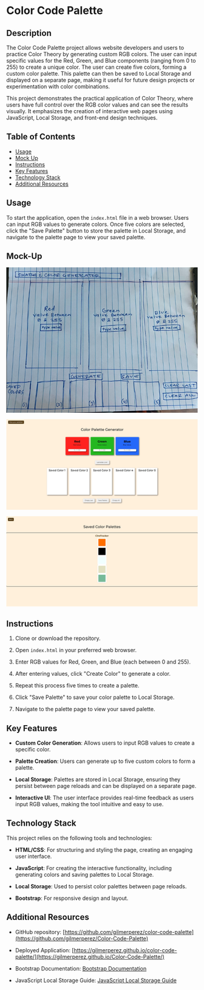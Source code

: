 # Color Code Palette

## Description

The Color Code Palette project allows website developers and users to practice Color Theory by generating custom RGB colors. The user can input specific values for the Red, Green, and Blue components (ranging from 0 to 255) to create a unique color. The user can create five colors, forming a custom color palette. This palette can then be saved to Local Storage and displayed on a separate page, making it useful for future design projects or experimentation with color combinations.

This project demonstrates the practical application of Color Theory, where users have full control over the RGB color values and can see the results visually. It emphasizes the creation of interactive web pages using JavaScript, Local Storage, and front-end design techniques.

## Table of Contents

- [Usage](#usage)
- [Mock Up](#mock-up)
- [Instructions](#instructions)
- [Key Features](#key-features)
- [Technology Stack](#technology-stack)
- [Additional Resources](#additional-resources)

## Usage

To start the application, open the `index.html` file in a web browser. Users can input RGB values to generate colors. Once five colors are selected, click the "Save Palette" button to store the palette in Local Storage, and navigate to the palette page to view your saved palette.

## Mock-Up

![Wireframe](./images/wireframe.jpg)

![Screenshot](./images/scWebsite1.jpg)

![Screenshot](./images/scWebsite2.jpg)

## Instructions

1. Clone or download the repository.

2. Open `index.html` in your preferred web browser.

3. Enter RGB values for Red, Green, and Blue (each between 0 and 255).

4. After entering values, click "Create Color" to generate a color.

5. Repeat this process five times to create a palette.

6. Click "Save Palette" to save your color palette to Local Storage.

7. Navigate to the palette page to view your saved palette.

## Key Features

- **Custom Color Generation**: Allows users to input RGB values to create a specific color.

- **Palette Creation**: Users can generate up to five custom colors to form a palette.

- **Local Storage**: Palettes are stored in Local Storage, ensuring they persist between page reloads and can be displayed on a separate page.

- **Interactive UI**: The user interface provides real-time feedback as users input RGB values, making the tool intuitive and easy to use.

## Technology Stack

This project relies on the following tools and technologies:

- **HTML/CSS**: For structuring and styling the page, creating an engaging user interface.

- **JavaScript**: For creating the interactive functionality, including generating colors and saving palettes to Local Storage.

- **Local Storage**: Used to persist color palettes between page reloads.

- **Bootstrap**: For responsive design and layout.

## Additional Resources

- GitHub repository: [https://github.com/gilmerperez/color-code-palette](https://github.com/gilmerperez/Color-Code-Palette)

- Deployed Application: [https://gilmerperez.github.io/color-code-palette/](https://gilmerperez.github.io/Color-Code-Palette/)

- Bootstrap Documentation: [Bootstrap Documentation](https://getbootstrap.com/)

- JavaScript Local Storage Guide: [JavaScript Local Storage Guide](https://developer.mozilla.org/en-US/docs/Web/API/Window/localStorage)
